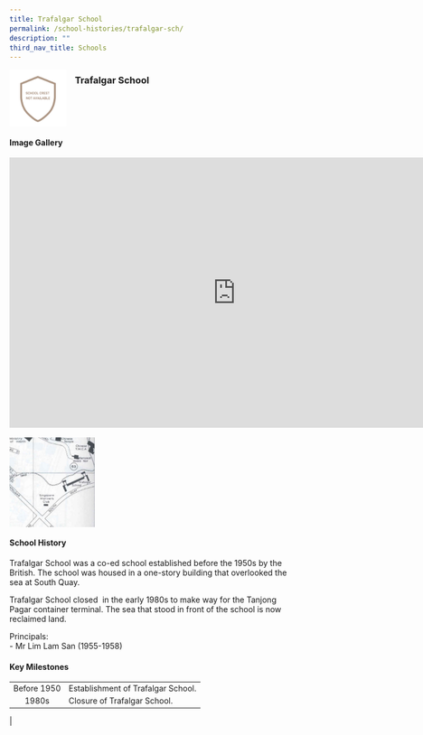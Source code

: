 ```yaml
---
title: Trafalgar School
permalink: /school-histories/trafalgar-sch/
description: ""
third_nav_title: Schools
---
```

<img align="left" style="width:20%;margin-right:15px;" src="/images/trafalgarsch1.png">

### **Trafalgar School**


<br clear="left">

#### **Image Gallery**
<iframe src="https://docs.google.com/presentation/d/e/2PACX-1vQQIjmDDZoxb8V9uxIWMH6TEZPqAWM4EbBHl4NlONqCGuLpezTpLthBBN0Lrt9tWOxy949gO2NHaHp6/embed?start=false&amp;loop=true&amp;delayms=5000" frameborder="0" width="800" height="479" allowfullscreen="true"></iframe>

<p><a href="/images/trafalgarsch2.jpg">  
<img align="left" style="width:30%;margin-right:15px;" src="/images/trafalgarsch2.jpg">
</a></p>

<br clear="left">

#### **School History**
Trafalgar School was a co-ed school established before the 1950s by the British. The school was housed in a one-story building that overlooked the sea at South Quay.

Trafalgar School closed &nbsp;in the early 1980s to make way for the Tanjong Pagar container terminal. The sea that stood in front of the school is now reclaimed land.  
  
Principals:<br>
\- Mr Lim Lam San (1955-1958)

#### **Key Milestones**

|  |  |
|:---:|---|
| Before 1950 | Establishment of Trafalgar School. |
| 1980s | Closure of Trafalgar School. |
|
